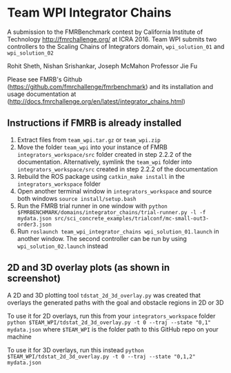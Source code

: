# Team WPI Integrator Chains
A submission to the FMRBenchmark contest by California Institute of Technology <http://fmrchallenge.org/> at ICRA 2016. Team WPI submits two controllers to the Scaling Chains of Integrators domain, `wpi_solution_01` and `wpi_solution_02`

Rohit Sheth, Nishan Srishankar, Joseph McMahon
Professor Jie Fu

Please see FMRB's Github (https://github.com/fmrchallenge/fmrbenchmark) and its installation and usage documentation at (http://docs.fmrchallenge.org/en/latest/integrator_chains.html)

## Instructions if FMRB is already installed
1. Extract files from `team_wpi.tar.gz` or `team_wpi.zip`
2. Move the folder `team_wpi` into your instance of FMRB `integrators_workspace/src` folder created in step 2.2.2 of the documentation. Alternatively, symlink the `team_wpi` folder into `integrators_workspace/src` created in step 2.2.2 of the documentation
3. Rebuild the ROS package using `catkin_make install` in the `integrators_workspace` folder
4. Open another terminal window in `integrators_workspace` and source both windows `source install/setup.bash`
5. Run the FMRB trial runner in one window with `python $FMRBENCHMARK/domains/integrator_chains/trial-runner.py -l -f mydata.json src/sci_concrete_examples/trialconf/mc-small-out3-order3.json`
6. Run `roslaunch team_wpi_integrator_chains wpi_solution_01.launch` in another window. The second controller can be run by using `wpi_solution_02.launch` instead

## 2D and 3D overlay plots (as shown in screenshot)
A 2D and 3D plotting tool `tdstat_2d_3d_overlay.py` was created that overlays the generated paths with the goal and obstacle regions in 2D or 3D

To use it for 2D overlays, run this from your `integrators_workspace` folder `python $TEAM_WPI/tdstat_2d_3d_overlay.py -t 0 --traj --state "0,1" mydata.json` where `$TEAM_WPI` is the folder path to this GitHub repo on your machine

To use it for 3D overlays, run this instead `python $TEAM_WPI/tdstat_2d_3d_overlay.py -t 0 --traj --state "0,1,2" mydata.json`
